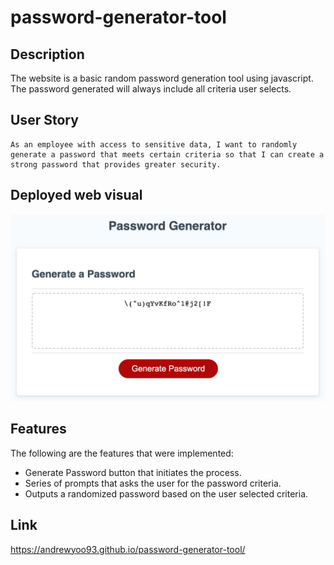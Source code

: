 # password-generator-tool
## Description
The website is a basic random password generation tool using javascript.
The password generated will always include all criteria user selects.

## User Story
```
As an employee with access to sensitive data, I want to randomly generate a password that meets certain criteria so that I can create a strong password that provides greater security.
```

## Deployed web visual

![Password Gen Screenshot](assets/images/Password-Gen-Screenshot.png)

## Features
The following are the features that were implemented:
* Generate Password button that initiates the process.
* Series of prompts that asks the user for the password criteria.
* Outputs a randomized password based on the user selected criteria.

## Link
https://andrewyoo93.github.io/password-generator-tool/

